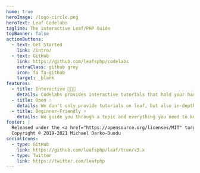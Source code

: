 ```yaml
---
home: true
heroImage: /logo-circle.png
heroText: Leaf Codelabs
tagline: The interactive Leaf/PHP Guide
topBanner: false
actionButtons:
  - text: Get Started
    link: /intro/
  - text: GitHub
    link: https://github.com/leafsphp/codelabs
    extraClass: github grey
    icon: fa fa-github
    target: _blank
features:
  - title: Interactive 👨🏾‍🏫
    details: Codelabs provides interactive tutorials that hold your hand through a process.
  - title: Open ☃️
    details: We don't only provide tutorials on leaf, but also in-depth tutorials on PHP as well.
  - title: Beginner-Friendly ⚡️
    details: We guide you through a topic and everything you need to know to complete it successfully.
footer: |
  Released under the <a href="https://opensource.org/licenses/MIT" target="_blank" rel="noopener">MIT License</a><br>
  Copyright © 2019-2021 Michael Darko-Duodu
socialIcons:
  - type: GitHub
    link: https://github.com/leafsphp/leaf/tree/v3.x
  - type: Twitter
    link: https://twitter.com/leafphp
---
```


<!-- ```php
<?php

require __DIR__ . "/vendor/autoload.php";

app()->get("/", function () {
  response(["name" => "Leaf"]);
});

app()->run();
``` -->
